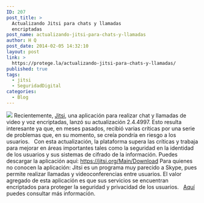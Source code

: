 ```yaml
---
ID: 207
post_title: >
  Actualizando Jitsi para chats y llamadas
  encriptadas
post_name: actualizando-jitsi-para-chats-y-llamadas
author: H Q
post_date: 2014-02-05 14:32:10
layout: post
link: >
  https://protege.la/actualizando-jitsi-para-chats-y-llamadas/
published: true
tags:
  - jitsi
  - SeguridadDigital
categories:
  - Blog
---
```

![][1] Recientemente, <a href="https://jitsi.org/%E2%80%8E" target="_blank" rel="noopener">Jitsi</a>, una aplicación para realizar chat y llamadas de video y voz encriptadas, lanzó su actualización 2.4.4997. Esto resulta interesante ya que, en meses pasados, recibió varias críticas por una serie de problemas que, en su momento, se creía pondría en riesgo a los usuarios.   Con esta actualización, la plataforma supera las críticas y trabaja para mejorar en áreas importantes tales como la seguridad en la identidad de los usuarios y sus sistemas de cifrado de la información. Puedes descargar la aplicación aquí: <a href="https://jitsi.org/Main/Download" target="_blank" rel="noopener">https://jitsi.org/Main/Download</a> Para quienes no conocen la aplicación: Jitsi es un programa muy parecido a Skype, pues permite realizar llamadas y videoconferencias entre usuarios. El valor agregado de esta aplicación es que sus servicios se encuentran encriptados para proteger la seguridad y privacidad de los usuarios.   <a href="http://seguridadigital.org/post/55572198973/jitsi-una-herramienta-para-conferencias-encriptadas" target="_blank" rel="noopener">Aquí</a> puedes consultar más información.  

 [1]: https://78.media.tumblr.com/a5ca9a94da83e9b165a59d3e95b7aef5/tumblr_inline_n0j1orAZDG1rgohgc.png